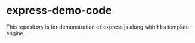 # express-demo-code
This repository is for demonstration of express js along with hbs template engine.
